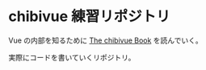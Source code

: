 # chibivue 練習リポジトリ

Vue の内部を知るために [The chibivue Book](https://ubugeeei.github.io/chibivue/) を読んでいく。

実際にコードを書いていくリポジトリ。